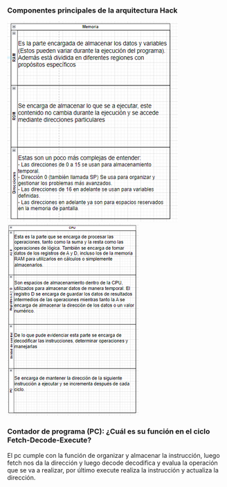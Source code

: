### Componentes principales de la arquitectura Hack ###

![image](../../../../assets/unp-p.png)
![image](../../../../assets/unp-2.png)

### Contador de programa (PC): ¿Cuál es su función en el ciclo Fetch-Decode-Execute? ###
El pc cumple con la función de organizar y almacenar la instrucción, luego fetch nos da la dirección y luego decode decodifica y evalua la operación que se va a realizar, por último execute realiza la instrucción y actualiza la dirección.









